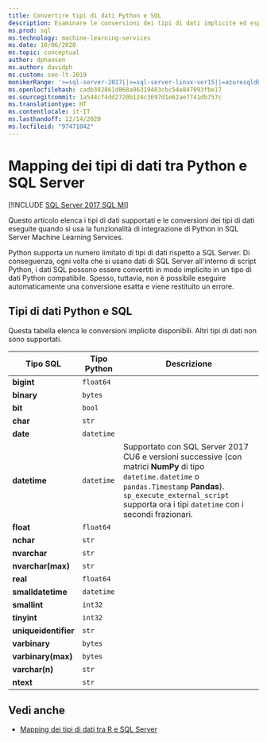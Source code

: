 ```yaml
---
title: Convertire tipi di dati Python e SQL
description: Esaminare le conversioni dei tipi di dati implicite ed esplicite tra Python e SQL Server nelle soluzioni di data science e Machine Learning.
ms.prod: sql
ms.technology: machine-learning-services
ms.date: 10/06/2020
ms.topic: conceptual
author: dphansen
ms.author: davidph
ms.custom: seo-lt-2019
monikerRange: '>=sql-server-2017||>=sql-server-linux-ver15||=azuresqldb-mi-current'
ms.openlocfilehash: cadb382861d868a96319483cbc54e847093fbe17
ms.sourcegitcommit: 1a544cf4dd2720b124c3697d1e62ae7741db757c
ms.translationtype: HT
ms.contentlocale: it-IT
ms.lasthandoff: 12/14/2020
ms.locfileid: "97471042"
---
```

# <a name="data-type-mappings-between-python-and-sql-server"></a>Mapping dei tipi di dati tra Python e SQL Server
[!INCLUDE [SQL Server 2017 SQL MI](../../includes/applies-to-version/sqlserver2017-asdbmi.md)]

Questo articolo elenca i tipi di dati supportati e le conversioni dei tipi di dati eseguite quando si usa la funzionalità di integrazione di Python in SQL Server Machine Learning Services.

Python supporta un numero limitato di tipi di dati rispetto a SQL Server. Di conseguenza, ogni volta che si usano dati di SQL Server all'interno di script Python, i dati SQL possono essere convertiti in modo implicito in un tipo di dati Python compatibile. Spesso, tuttavia, non è possibile eseguire automaticamente una conversione esatta e viene restituito un errore.

## <a name="python-and-sql-data-types"></a>Tipi di dati Python e SQL

Questa tabella elenca le conversioni implicite disponibili. Altri tipi di dati non sono supportati.

| Tipo SQL             | Tipo Python | Descrizione |
|----------------------|-------------|-------------|
| **bigint**           | `float64`   |
| **binary**           | `bytes`     |
| **bit**              | `bool`      |
| **char**             | `str`       |
| **date**             | `datetime`  |
| **datetime**         |`datetime`   | Supportato con SQL Server 2017 CU6 e versioni successive (con matrici **NumPy** di tipo `datetime.datetime` o `pandas.Timestamp` **Pandas**). `sp_execute_external_script` supporta ora i tipi `datetime` con i secondi frazionari.|
| **float**            | `float64`   |
| **nchar**            | `str`       |
| **nvarchar**         | `str`       |
| **nvarchar(max)**    | `str`       |
| **real**             | `float64`   |
| **smalldatetime**    | `datetime`  |
| **smallint**         | `int32`     |
| **tinyint**          | `int32`     |
| **uniqueidentifier** | `str`       |
| **varbinary**        | `bytes`     |
| **varbinary(max)**   | `bytes`     |
| **varchar(n)**       | `str`       |
| **ntext**     | `str`       |

## <a name="see-also"></a>Vedi anche

+ [Mapping dei tipi di dati tra R e SQL Server](../r/r-libraries-and-data-types.md)
